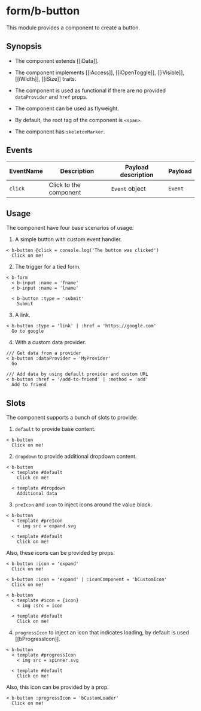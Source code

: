 # form/b-button

This module provides a component to create a button.

## Synopsis

* The component extends [[iData]].

* The component implements [[iAccess]], [[iOpenToggle]], [[iVisible]], [[iWidth]], [[iSize]] traits.

* The component is used as functional if there are no provided `dataProvider` and `href` props.

* The component can be used as flyweight.

* By default, the root tag of the component is `<span>`.

* The component has `skeletonMarker`.

## Events

| EventName  | Description            | Payload description | Payload  |
| ---------- |----------------------- | ------------------- |--------- |
| `click`    | Click to the component | `Event` object      | `Event`  |

## Usage

The component have four base scenarios of usage:

1. A simple button with custom event handler.

```
< b-button @click = console.log('The button was clicked')
  Click on me!
```

2. The trigger for a tied form.

```
< b-form
  < b-input :name = 'fname'
  < b-input :name = 'lname'

  < b-button :type = 'submit'
    Submit
```

3. A link.

```
< b-button :type = 'link' | :href = 'https://google.com'
  Go to google
```

4. With a custom data provider.

```
/// Get data from a provider
< b-button :dataProvider = 'MyProvider'
  Go

/// Add data by using default provider and custom URL
< b-button :href = '/add-to-friend' | :method = 'add'
  Add to friend
```

## Slots

The component supports a bunch of slots to provide:

1. `default` to provide base content.

```
< b-button
  Click on me!
```

2. `dropdown` to provide additional dropdown content.

```
< b-button
  < template #default
    Click on me!

  < template #dropdown
    Additional data
```

3. `preIcon` and `icon` to inject icons around the value block.

```
< b-button
  < template #preIcon
    < img src = expand.svg

  < template #default
    Click on me!
```

Also, these icons can be provided by props.

```
< b-button :icon = 'expand'
  Click on me!

< b-button :icon = 'expand' | :iconComponent = 'bCustomIcon'
  Click on me!

< b-button
  < template #icon = {icon}
    < img :src = icon

  < template #default
    Click on me!
```

4. `progressIcon` to inject an icon that indicates loading, by default is used [[bProgressIcon]].

```
< b-button
  < template #progressIcon
    < img src = spinner.svg

  < template #default
    Click on me!
```

Also, this icon can be provided by a prop.

```
< b-button :progressIcon = 'bCustomLoader'
  Click on me!
```
